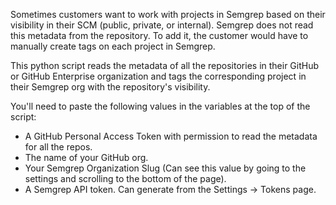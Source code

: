 Sometimes customers want to work with projects in Semgrep based on their visibility in their SCM (public, private, or internal). Semgrep does not read this metadata from the repository. To add it, the customer would have to manually create tags on each project in Semgrep.

This python script reads the metadata of all the repositories in their GitHub or GitHub Enterprise organization and tags the corresponding project in their Semgrep org with the repository's visibility. 

You'll need to paste the following values in the variables at the top of the script:
* A GitHub Personal Access Token with permission to read the metadata for all the repos.
* The name of your GitHub org.
* Your Semgrep Organization Slug (Can see this value by going to the settings and scrolling to the bottom of the page).
* A Semgrep API token. Can generate from the Settings -> Tokens page.